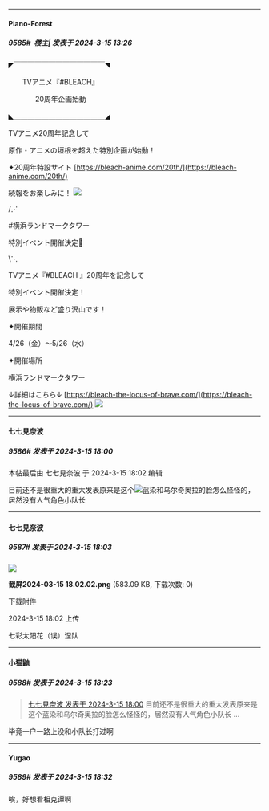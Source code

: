 ﻿
*****

####  Piano-Forest  
##### 9585#         楼主| 发表于 2024-3-15 13:26

◤￣￣￣￣￣￣￣￣￣￣￣￣￣◥

　　TVアニメ『#BLEACH』

　  　　 20周年企画始動

◣＿＿＿＿＿＿＿＿＿＿＿＿＿◢

TVアニメ20周年記念して

原作・アニメの垣根を超えた特別企画が始動！

✦20周年特設サイト
[https://bleach-anime.com/20th/](https://bleach-anime.com/20th/)

続報をお楽しみに！
<img src="https://p.sda1.dev/16/1bf5722cdea25c6b3cfe859228a6da3b/20240315_132432.jpg" referrerpolicy="no-referrer">

/⋰

#横浜ランドマークタワー

特別イベント開催決定🎊

\⋱

TVアニメ『#BLEACH 』20周年を記念して

特別イベント開催決定！

展示や物販など盛り沢山です！

✦開催期間

4/26（金）～5/26（水）

✦開催場所

横浜ランドマークタワー

↓詳細はこちら↓
[https://bleach-the-locus-of-brave.com/](https://bleach-the-locus-of-brave.com/)
<img src="https://p.sda1.dev/16/10e7761ef37a53163fc400d2a4822566/20240315_132504.jpg" referrerpolicy="no-referrer">


*****

####  七七見奈波  
##### 9586#       发表于 2024-3-15 18:00

 本帖最后由 七七見奈波 于 2024-3-15 18:02 编辑 

目前还不是很重大的重大发表原来是这个<img src="https://static.saraba1st.com/image/smiley/face2017/001.png" referrerpolicy="no-referrer">蓝染和乌尔奇奥拉的脸怎么怪怪的，居然没有人气角色小队长

*****

####  七七見奈波  
##### 9587#       发表于 2024-3-15 18:03

<img src="https://img.saraba1st.com/forum/202403/15/180221gebqdxe44iqoido1.png" referrerpolicy="no-referrer">

<strong>截屏2024-03-15 18.02.02.png</strong> (583.09 KB, 下载次数: 0)

下载附件

2024-3-15 18:02 上传

七彩太阳花（误）涅队


*****

####  小猫鼬  
##### 9588#       发表于 2024-3-15 18:23

<blockquote><a href="httphttps://bbs.saraba1st.com/2b/forum.php?mod=redirect&amp;goto=findpost&amp;pid=64264828&amp;ptid=2035792" target="_blank">七七見奈波 发表于 2024-3-15 18:00</a>
目前还不是很重大的重大发表原来是这个蓝染和乌尔奇奥拉的脸怎么怪怪的，居然没有人气角色小队长 ...</blockquote>
毕竟一户一路上没和小队长打过啊


*****

####  Yugao  
##### 9589#       发表于 2024-3-15 18:32

唉，好想看相克谭啊

